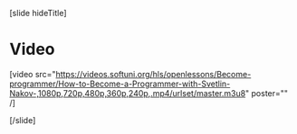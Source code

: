 [slide hideTitle]

# Video
[video src="https://videos.softuni.org/hls/openlessons/Become-programmer/How-to-Become-a-Programmer-with-Svetlin-Nakov-,1080p,720p,480p,360p,240p,.mp4/urlset/master.m3u8" poster="" /]

[/slide]
